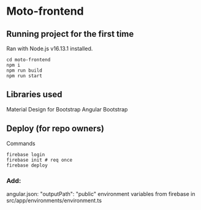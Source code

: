 # Moto-frontend

## Running project for the first time
Ran with Node.js v16.13.1 installed.
```
cd moto-frontend
npm i
npm run build
npm run start
```

## Libraries used
Material Design for Bootstrap
Angular Bootstrap

## Deploy (for repo owners)
Commands
```
firebase login
firebase init # req once
firebase deploy
```
### Add:
angular.json: "outputPath": "public"
environment variables from firebase in src/app/environments/environment.ts
